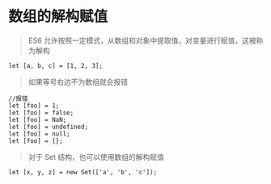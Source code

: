 # 数组的解构赋值

> ES6 允许按照一定模式，从数组和对象中提取值，对变量进行赋值，这被称为解构

    let [a, b, c] = [1, 2, 3];

> 如果等号右边不为数组就会报错

    //报错
    let [foo] = 1;
    let [foo] = false;
    let [foo] = NaN;
    let [foo] = undefined;
    let [foo] = null;
    let [foo] = {};

> 对于 Set 结构，也可以使用数组的解构赋值

    let [x, y, z] = new Set(['a', 'b', 'c']);
